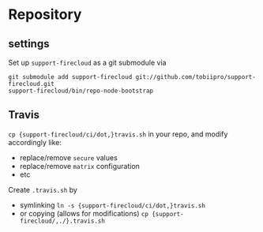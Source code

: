 # Repository

## settings

Set up `support-firecloud` as a git submodule via

```shell
git submodule add support-firecloud git://github.com/tobiipro/support-firecloud.git
support-firecloud/bin/repo-node-bootstrap
```


## Travis

`cp {support-firecloud/ci/dot,}travis.sh` in your repo, and modify accordingly like:

* replace/remove `secure` values
* replace/remove `matrix` configuration
* etc

Create `.travis.sh` by

* symlinking `ln -s {support-firecloud/ci/dot,}travis.sh`
* or copying (allows for modifications) `cp {support-firecloud/,./}.travis.sh`
